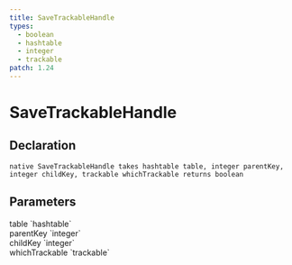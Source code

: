 ```yaml
---
title: SaveTrackableHandle
types:
  - boolean
  - hashtable
  - integer
  - trackable
patch: 1.24
---
```


# SaveTrackableHandle

## Declaration

```
native SaveTrackableHandle takes hashtable table, integer parentKey, integer childKey, trackable whichTrackable returns boolean
```

## Parameters
<dl>
  <dt>table `hashtable`</dt>
  <dd></dd>

  <dt>parentKey `integer`</dt>
  <dd></dd>

  <dt>childKey `integer`</dt>
  <dd></dd>

  <dt>whichTrackable `trackable`</dt>
  <dd></dd>
</dl>